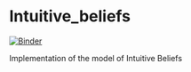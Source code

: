 # Intuitive_beliefs
[![Binder](https://mybinder.org/badge.svg)](https://mybinder.org/v2/gh/Vilin97/Intuitive_beliefs.git/master)

Implementation of the model of Intuitive Beliefs
